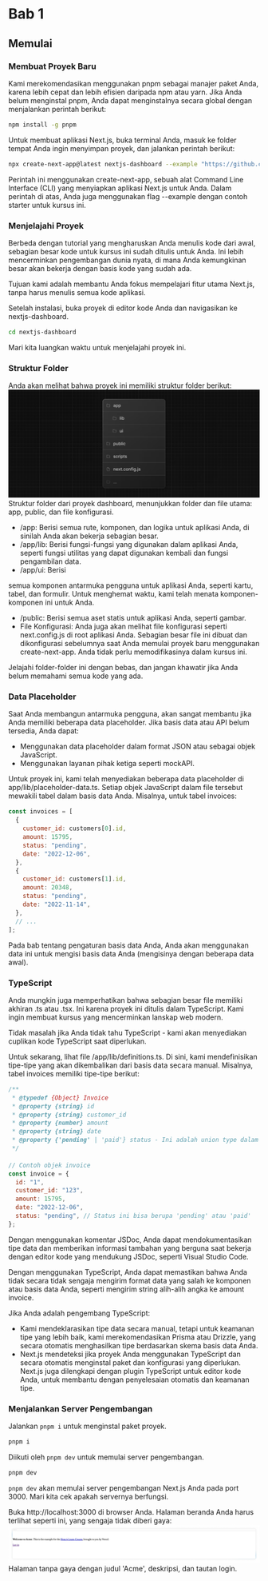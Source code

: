 # Bab 1

## Memulai

### Membuat Proyek Baru

Kami merekomendasikan menggunakan pnpm sebagai manajer paket Anda, karena lebih cepat dan lebih efisien daripada npm atau yarn. Jika Anda belum menginstal pnpm, Anda dapat menginstalnya secara global dengan menjalankan perintah berikut:

```bash
npm install -g pnpm
```

Untuk membuat aplikasi Next.js, buka terminal Anda, masuk ke folder tempat Anda ingin menyimpan proyek, dan jalankan perintah berikut:

```bash
npx create-next-app@latest nextjs-dashboard --example "https://github.com/vercel/next-learn/tree/main/dashboard/starter-example" --use-pnpm
```

Perintah ini menggunakan create-next-app, sebuah alat Command Line Interface (CLI) yang menyiapkan aplikasi Next.js untuk Anda. Dalam perintah di atas, Anda juga menggunakan flag --example dengan contoh starter untuk kursus ini.

### Menjelajahi Proyek

Berbeda dengan tutorial yang mengharuskan Anda menulis kode dari awal, sebagian besar kode untuk kursus ini sudah ditulis untuk Anda. Ini lebih mencerminkan pengembangan dunia nyata, di mana Anda kemungkinan besar akan bekerja dengan basis kode yang sudah ada.

Tujuan kami adalah membantu Anda fokus mempelajari fitur utama Next.js, tanpa harus menulis semua kode aplikasi.

Setelah instalasi, buka proyek di editor kode Anda dan navigasikan ke nextjs-dashboard.

```bash
cd nextjs-dashboard
```

Mari kita luangkan waktu untuk menjelajahi proyek ini.

### Struktur Folder

Anda akan melihat bahwa proyek ini memiliki struktur folder berikut:
![alt text](image.png)
Struktur folder dari proyek dashboard, menunjukkan folder dan file utama: app, public, dan file konfigurasi.

- /app: Berisi semua rute, komponen, dan logika untuk aplikasi Anda, di sinilah Anda akan bekerja sebagian besar.
- /app/lib: Berisi fungsi-fungsi yang digunakan dalam aplikasi Anda, seperti fungsi utilitas yang dapat digunakan kembali dan fungsi pengambilan data.
- /app/ui: Berisi

semua komponen antarmuka pengguna untuk aplikasi Anda, seperti kartu, tabel, dan formulir. Untuk menghemat waktu, kami telah menata komponen-komponen ini untuk Anda.

- /public: Berisi semua aset statis untuk aplikasi Anda, seperti gambar.
- File Konfigurasi: Anda juga akan melihat file konfigurasi seperti next.config.js di root aplikasi Anda. Sebagian besar file ini dibuat dan dikonfigurasi sebelumnya saat Anda memulai proyek baru menggunakan create-next-app. Anda tidak perlu memodifikasinya dalam kursus ini.

Jelajahi folder-folder ini dengan bebas, dan jangan khawatir jika Anda belum memahami semua kode yang ada.

### Data Placeholder

Saat Anda membangun antarmuka pengguna, akan sangat membantu jika Anda memiliki beberapa data placeholder. Jika basis data atau API belum tersedia, Anda dapat:

- Menggunakan data placeholder dalam format JSON atau sebagai objek JavaScript.
- Menggunakan layanan pihak ketiga seperti mockAPI.

Untuk proyek ini, kami telah menyediakan beberapa data placeholder di app/lib/placeholder-data.ts. Setiap objek JavaScript dalam file tersebut mewakili tabel dalam basis data Anda. Misalnya, untuk tabel invoices:

```javascript
const invoices = [
  {
    customer_id: customers[0].id,
    amount: 15795,
    status: "pending",
    date: "2022-12-06",
  },
  {
    customer_id: customers[1].id,
    amount: 20348,
    status: "pending",
    date: "2022-11-14",
  },
  // ...
];
```

Pada bab tentang pengaturan basis data Anda, Anda akan menggunakan data ini untuk mengisi basis data Anda (mengisinya dengan beberapa data awal).

### TypeScript

Anda mungkin juga memperhatikan bahwa sebagian besar file memiliki akhiran .ts atau .tsx. Ini karena proyek ini ditulis dalam TypeScript. Kami ingin membuat kursus yang mencerminkan lanskap web modern.

Tidak masalah jika Anda tidak tahu TypeScript - kami akan menyediakan cuplikan kode TypeScript saat diperlukan.

Untuk sekarang, lihat file /app/lib/definitions.ts. Di sini, kami mendefinisikan tipe-tipe yang akan dikembalikan dari basis data secara manual. Misalnya, tabel invoices memiliki tipe-tipe berikut:

```javascript
/**
 * @typedef {Object} Invoice
 * @property {string} id
 * @property {string} customer_id
 * @property {number} amount
 * @property {string} date
 * @property {'pending' | 'paid'} status - Ini adalah union type dalam JavaScript yang dapat berupa 'pending' atau 'paid'.
 */

// Contoh objek invoice
const invoice = {
  id: "1",
  customer_id: "123",
  amount: 15795,
  date: "2022-12-06",
  status: "pending", // Status ini bisa berupa 'pending' atau 'paid'
};
```

Dengan menggunakan komentar JSDoc, Anda dapat mendokumentasikan tipe data dan memberikan informasi tambahan yang berguna saat bekerja dengan editor kode yang mendukung JSDoc, seperti Visual Studio Code.

Dengan menggunakan TypeScript, Anda dapat memastikan bahwa Anda tidak secara tidak sengaja mengirim format data yang salah ke komponen atau basis data Anda, seperti mengirim string alih-alih angka ke amount invoice.

Jika Anda adalah pengembang TypeScript:

- Kami mendeklarasikan tipe data secara manual, tetapi untuk keamanan tipe yang lebih baik, kami merekomendasikan Prisma atau Drizzle, yang secara otomatis menghasilkan tipe berdasarkan skema basis data Anda.
- Next.js mendeteksi jika proyek Anda menggunakan TypeScript dan secara otomatis menginstal paket dan konfigurasi yang diperlukan. Next.js juga dilengkapi dengan plugin TypeScript untuk editor kode Anda, untuk membantu dengan penyelesaian otomatis dan keamanan tipe.

### Menjalankan Server Pengembangan

Jalankan `pnpm i` untuk menginstal paket proyek.

```bash
pnpm i
```

Diikuti oleh `pnpm dev` untuk memulai server pengembangan.

```bash
pnpm dev
```

`pnpm dev` akan memulai server pengembangan Next.js Anda pada port 3000. Mari kita cek apakah servernya berfungsi.

Buka http://localhost:3000 di browser Anda. Halaman beranda Anda harus terlihat seperti ini, yang sengaja tidak diberi gaya:
![alt text](image-1.png)
Halaman tanpa gaya dengan judul 'Acme', deskripsi, dan tautan login.

